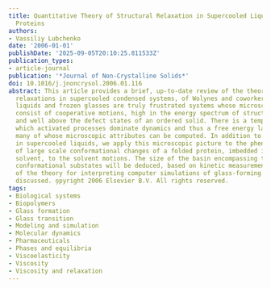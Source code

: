 ```yaml
---
title: Quantitative Theory of Structural Relaxation in Supercooled Liquids and Folded
  Proteins
authors:
- Vassiliy Lubchenko
date: '2006-01-01'
publishDate: '2025-09-05T20:10:25.811533Z'
publication_types:
- article-journal
publication: '*Journal of Non-Crystalline Solids*'
doi: 10.1016/j.jnoncrysol.2006.01.116
abstract: This article provides a brief, up-to-date review of the theory of activated
  relaxations in supercooled condensed systems, of Wolynes and coworkers. Supercooled
  liquids and frozen glasses are truly frustrated systems whose microscopic dynamics
  consist of cooperative motions, high in the energy spectrum of structural states,
  and well above the defect states of an ordered solid. There is a temperature below
  which activated processes dominate dynamics and thus a free energy landscape emerges,
  many of whose microscopic attributes can be computed. In addition to signature phenomena
  in supercooled liquids, we apply this microscopic picture to the phenomenon of slaving
  of large scale conformational changes of a folded protein, imbedded in a glass-forming
  solvent, to the solvent motions. The size of the basin encompassing the corresponding
  conformational substates will be deduced, based on kinetic measurements alone. Implications
  of the theory for interpreting computer simulations of glass-forming systems are
  discussed. o̧pyright 2006 Elsevier B.V. All rights reserved.
tags:
- Biological systems
- Biopolymers
- Glass formation
- Glass transition
- Modeling and simulation
- Molecular dynamics
- Pharmaceuticals
- Phases and equilibria
- Viscoelasticity
- Viscosity
- Viscosity and relaxation
---
```

